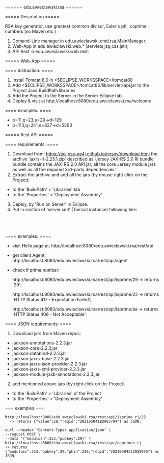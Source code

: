 ====== edu.awieclawski.rsa ======

===== Description =====

RSA key generator, use greatest common divisor, Euler's phi, coprime numbers
(no Maven etc.)
1. Comand-Line manager in edu.awieclawski.cmd.rsa.MainManager;
2. Web-App in  edu.awieclawski.web.* (servlets,jsp,css,jstl);
3. API Rest in edu.awieclawski.web.rest;

===== Web-App =====

==== instruction: ====
1. Install Tomcat 8.0 in <$ECLIPSE_WORKSSPACE>/tomcat80
2. Add <$ECLIPSE_WORKSSPACE>/tomcat80/lib/servlet-api.jar 
to the Project Java BuildPath libraries
3. Add the Project to the Server in the Server Eclipse tab
4. Deploy & visit at http://localhost:8080/edu.awieclawski.rsa/welcome

==== examples: ====
* p=11,q=23,e=29->d=129
* p=113,q=241,e=827->d=5363

===== Rest API =====

==== requirements: ====
1. Download from: https://eclipse-ee4j.github.io/jersey/download.html
the archive 'jaxrs-ri-2.25.1.zip' described as 'Jersey JAX-RS 2.0 RI bundle bundle contains the JAX-RS 2.0 API jar, all the core Jersey module jars as well as all the required 3rd-party dependencies.'
2. Extract the archive and add all the jars (by mouse right click on the Project): 
 - to the 'BuildPath' > 'Libraries' tab  
 - to the 'Properties' > 'Deployment Assembly'
3. Deploy, by 'Run on Server' in Eclipse.
4. Put in section <Host> of 'server.xml' (Tomcat instance) following line:
<code>
<Valve className="org.apache.catalina.valves.ErrorReportValve"  showReport="false"  showServerInfo="false" /> 
<!-- to avoid html report as error responses. -->
</code>

==== examples: ====
* visit Hello page at: 
	http://localhost:8080/edu.awieclawski.rsa/rest/api
* get client Agent: 
	 http://localhost:8080/edu.awieclawski.rsa/rest/api/agent
* check if prime number: 

	http://localhost:8080/edu.awieclawski.rsa/rest/api/isprime/29
	  -> returns '29';
	  
	http://localhost:8080/edu.awieclawski.rsa/rest/api/isprime/22
	  -> returns 'HTTP Status 417 - Expectation Failed';
	  
	http://localhost:8080/edu.awieclawski.rsa/rest/api/isprime/aa
	  -> returns 'HTTP Status 406 - Not Acceptable';


==== JSON requirements: ====	
1. Download jars from Maven repos:
* jackson-annotations-2.2.3.jar
* jackson-core-2.2.3.jar
* jackson-databind-2.2.3.jar
* jackson-jaxrs-base-2.2.3.jar
* jackson-jaxrs-json-provider-2.2.3.jar
* jackson-jaxrs-xml-provider-2.2.3.jar
* jackson-module-jaxb-annotations-2.2.3.jar  
2. add mentioned above jars (by right click on the Project)  
 - to the 'BuildPath' > 'Libraries' of the Project 
 - to the 'Properties' > 'Deployment Assembly'
 
=== examples ===
	   
	http://localhost:8080/edu.awieclawski.rsa/rest/api/isprime_rj/29
	  -> returns {"value":29,"reqid":"20210504182903794"} as JSON;	
	  
	curl --header "Content-Type: application/json" \
	--request POST \
	--data '{"modulusn":253,"pubkey":29}' \
	http://localhost:8080/edu.awieclawski.rsa/rest/api/coprimes_rj
	-> returns {"modulusn":253,"pubkey":29,"phin":220,"reqid":"20210504222925995"} as JSON;
  
  	   
